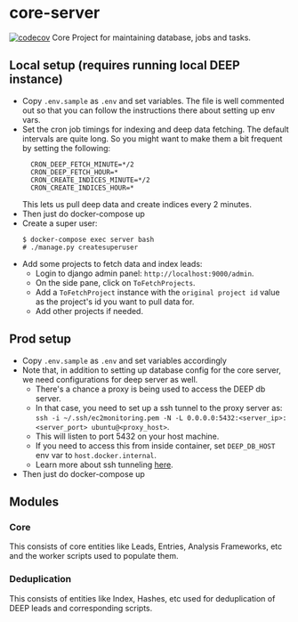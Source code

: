 # core-server
[![codecov](https://codecov.io/gh/the-deep-nlp/core-server/branch/main/graph/badge.svg?token=1RD8R54GKF)](https://codecov.io/gh/the-deep-nlp/core-server)
Core Project for maintaining database, jobs and tasks.


## Local setup (requires running local DEEP instance)
- Copy `.env.sample` as `.env` and set variables. The file is well commented
  out so that you can follow the instructions there about setting up env vars.
- Set the cron job timings for indexing and deep data fetching. The default
  intervals are quite long. So you might want to make them a bit frequent by setting the following:
    ```
      CRON_DEEP_FETCH_MINUTE=*/2
      CRON_DEEP_FETCH_HOUR=*
      CRON_CREATE_INDICES_MINUTE=*/2
      CRON_CREATE_INDICES_HOUR=*
    ```
  This lets us pull deep data and create indices every 2 minutes.
- Then just do docker-compose up
- Create a super user:
    ```
    $ docker-compose exec server bash
    # ./manage.py createsuperuser
    ```
- Add some projects to fetch data and index leads:
    - Login to django admin panel: `http://localhost:9000/admin`.
    - On the side pane, click on `ToFetchProjects`.
    - Add a `ToFetchProject` instance with the `original project id` value as
      the project's id you want to pull data for.
    - Add other projects if needed.


## Prod setup
- Copy `.env.sample` as `.env` and set variables accordingly
- Note that, in addition to setting up database config for the core server, we
  need configurations for deep server as well.
    - There's a chance a proxy is being used to access the DEEP db server.
    - In that case, you need to set up a ssh tunnel to the proxy server as:
       `ssh -i ~/.ssh/ec2monitoring.pem -N -L 0.0.0.0:5432:<server_ip>:<server_port> ubuntu@<proxy_host>`.
    - This will listen to port 5432 on your host machine.
    - If you need to access this from inside container, set `DEEP_DB_HOST` env var to `host.docker.internal`.
    - Learn more about ssh tunneling [here](https://linuxhint.com/setup-ssh-tunneling-linux/).
- Then just do docker-compose up


## Modules

### Core
This consists of core entities like Leads, Entries, Analysis Frameworks, etc and the worker scripts used to populate them.

### Deduplication
This consists of entities like Index, Hashes, etc used for deduplication of DEEP leads and corresponding scripts.
